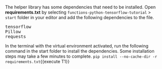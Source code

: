 The helper library has some dependencies that need to be installed. Open **requirements.txt** by selecting `functions-python-tensorflow-tutorial` > `start` folder in your editor and add the following dependencies to the file.

<pre class="file" data-target="clipboard">
tensorflow
Pillow
requests
</pre>


In the terminal with the virtual environment activated, run the following command in the start folder to install the dependencies. Some installation steps may take a few minutes to complete.
`pip install --no-cache-dir -r requirements.txt`{{execute T1}}